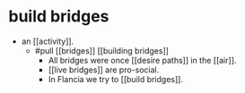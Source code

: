 # build bridges

- an [[activity]].
  - #pull [[bridges]] [[building bridges]]
    - All bridges were once [[desire paths]] in the [[air]].
    - [[live bridges]] are pro-social.
    - In Flancia we try to [[build bridges]].
